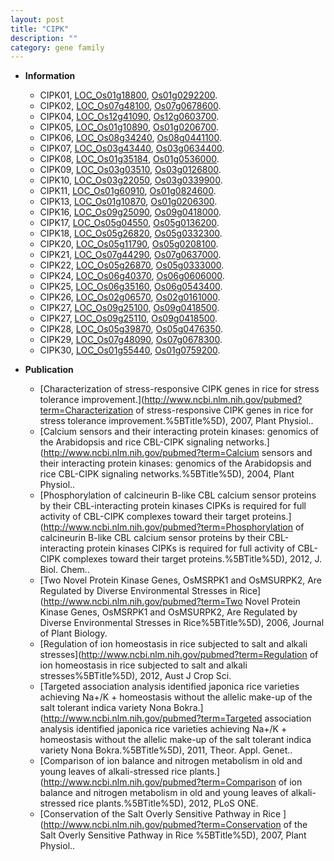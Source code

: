 ```yaml
---
layout: post
title: "CIPK"
description: ""
category: gene family
---
```


* **Information**  
    + CIPK01, [LOC_Os01g18800](http://rice.uga.edu/cgi-bin/ORF_infopage.cgi?orf=LOC_Os01g18800), [Os01g0292200](http://rapdb.dna.affrc.go.jp/viewer/gbrowse_details/irgsp1?name=Os01g0292200).
    + CIPK02, [LOC_Os07g48100](http://rice.uga.edu/cgi-bin/ORF_infopage.cgi?orf=LOC_Os07g48100), [Os07g0678600](http://rapdb.dna.affrc.go.jp/viewer/gbrowse_details/irgsp1?name=Os07g0678600).
    + CIPK04, [LOC_Os12g41090](http://rice.uga.edu/cgi-bin/ORF_infopage.cgi?orf=LOC_Os12g41090), [Os12g0603700](http://rapdb.dna.affrc.go.jp/viewer/gbrowse_details/irgsp1?name=Os12g0603700).
    + CIPK05, [LOC_Os01g10890](http://rice.uga.edu/cgi-bin/ORF_infopage.cgi?orf=LOC_Os01g10890), [Os01g0206700](http://rapdb.dna.affrc.go.jp/viewer/gbrowse_details/irgsp1?name=Os01g0206700).
    + CIPK06, [LOC_Os08g34240](http://rice.uga.edu/cgi-bin/ORF_infopage.cgi?orf=LOC_Os08g34240), [Os08g0441100](http://rapdb.dna.affrc.go.jp/viewer/gbrowse_details/irgsp1?name=Os08g0441100).
    + CIPK07, [LOC_Os03g43440](http://rice.uga.edu/cgi-bin/ORF_infopage.cgi?orf=LOC_Os03g43440), [Os03g0634400](http://rapdb.dna.affrc.go.jp/viewer/gbrowse_details/irgsp1?name=Os03g0634400).
    + CIPK08, [LOC_Os01g35184](http://rice.uga.edu/cgi-bin/ORF_infopage.cgi?orf=LOC_Os01g35184), [Os01g0536000](http://rapdb.dna.affrc.go.jp/viewer/gbrowse_details/irgsp1?name=Os01g0536000).
    + CIPK09, [LOC_Os03g03510](http://rice.uga.edu/cgi-bin/ORF_infopage.cgi?orf=LOC_Os03g03510), [Os03g0126800](http://rapdb.dna.affrc.go.jp/viewer/gbrowse_details/irgsp1?name=Os03g0126800).
    + CIPK10, [LOC_Os03g22050](http://rice.uga.edu/cgi-bin/ORF_infopage.cgi?orf=LOC_Os03g22050), [Os03g0339900](http://rapdb.dna.affrc.go.jp/viewer/gbrowse_details/irgsp1?name=Os03g0339900).
    + CIPK11, [LOC_Os01g60910](http://rice.uga.edu/cgi-bin/ORF_infopage.cgi?orf=LOC_Os01g60910), [Os01g0824600](http://rapdb.dna.affrc.go.jp/viewer/gbrowse_details/irgsp1?name=Os01g0824600).
    + CIPK13, [LOC_Os01g10870](http://rice.uga.edu/cgi-bin/ORF_infopage.cgi?orf=LOC_Os01g10870), [Os01g0206300](http://rapdb.dna.affrc.go.jp/viewer/gbrowse_details/irgsp1?name=Os01g0206300).
    + CIPK16, [LOC_Os09g25090](http://rice.uga.edu/cgi-bin/ORF_infopage.cgi?orf=LOC_Os09g25090), [Os09g0418000](http://rapdb.dna.affrc.go.jp/viewer/gbrowse_details/irgsp1?name=Os09g0418000).
    + CIPK17, [LOC_Os05g04550](http://rice.uga.edu/cgi-bin/ORF_infopage.cgi?orf=LOC_Os05g04550), [Os05g0136200](http://rapdb.dna.affrc.go.jp/viewer/gbrowse_details/irgsp1?name=Os05g0136200).
    + CIPK18, [LOC_Os05g26820](http://rice.uga.edu/cgi-bin/ORF_infopage.cgi?orf=LOC_Os05g26820), [Os05g0332300](http://rapdb.dna.affrc.go.jp/viewer/gbrowse_details/irgsp1?name=Os05g0332300).
    + CIPK20, [LOC_Os05g11790](http://rice.uga.edu/cgi-bin/ORF_infopage.cgi?orf=LOC_Os05g11790), [Os05g0208100](http://rapdb.dna.affrc.go.jp/viewer/gbrowse_details/irgsp1?name=Os05g0208100).
    + CIPK21, [LOC_Os07g44290](http://rice.uga.edu/cgi-bin/ORF_infopage.cgi?orf=LOC_Os07g44290), [Os07g0637000](http://rapdb.dna.affrc.go.jp/viewer/gbrowse_details/irgsp1?name=Os07g0637000).
    + CIPK22, [LOC_Os05g26870](http://rice.uga.edu/cgi-bin/ORF_infopage.cgi?orf=LOC_Os05g26870), [Os05g0333000](http://rapdb.dna.affrc.go.jp/viewer/gbrowse_details/irgsp1?name=Os05g0333000).
    + CIPK24, [LOC_Os06g40370](http://rice.uga.edu/cgi-bin/ORF_infopage.cgi?orf=LOC_Os06g40370), [Os06g0606000](http://rapdb.dna.affrc.go.jp/viewer/gbrowse_details/irgsp1?name=Os06g0606000).
    + CIPK25, [LOC_Os06g35160](http://rice.uga.edu/cgi-bin/ORF_infopage.cgi?orf=LOC_Os06g35160), [Os06g0543400](http://rapdb.dna.affrc.go.jp/viewer/gbrowse_details/irgsp1?name=Os06g0543400).
    + CIPK26, [LOC_Os02g06570](http://rice.uga.edu/cgi-bin/ORF_infopage.cgi?orf=LOC_Os02g06570), [Os02g0161000](http://rapdb.dna.affrc.go.jp/viewer/gbrowse_details/irgsp1?name=Os02g0161000).
    + CIPK27, [LOC_Os09g25100](http://rice.uga.edu/cgi-bin/ORF_infopage.cgi?orf=LOC_Os09g25100), [Os09g0418500](http://rapdb.dna.affrc.go.jp/viewer/gbrowse_details/irgsp1?name=Os09g0418500).
    + CIPK27, [LOC_Os09g25110](http://rice.uga.edu/cgi-bin/ORF_infopage.cgi?orf=LOC_Os09g25110), [Os09g0418500](http://rapdb.dna.affrc.go.jp/viewer/gbrowse_details/irgsp1?name=Os09g0418500).
    + CIPK28, [LOC_Os05g39870](http://rice.uga.edu/cgi-bin/ORF_infopage.cgi?orf=LOC_Os05g39870), [Os05g0476350](http://rapdb.dna.affrc.go.jp/viewer/gbrowse_details/irgsp1?name=Os05g0476350).
    + CIPK29, [LOC_Os07g48090](http://rice.uga.edu/cgi-bin/ORF_infopage.cgi?orf=LOC_Os07g48090), [Os07g0678300](http://rapdb.dna.affrc.go.jp/viewer/gbrowse_details/irgsp1?name=Os07g0678300).
    + CIPK30, [LOC_Os01g55440](http://rice.uga.edu/cgi-bin/ORF_infopage.cgi?orf=LOC_Os01g55440), [Os01g0759200](http://rapdb.dna.affrc.go.jp/viewer/gbrowse_details/irgsp1?name=Os01g0759200).

* **Publication**  
    + [Characterization of stress-responsive CIPK genes in rice for stress tolerance improvement.](http://www.ncbi.nlm.nih.gov/pubmed?term=Characterization of stress-responsive CIPK genes in rice for stress tolerance improvement.%5BTitle%5D), 2007, Plant Physiol..
    + [Calcium sensors and their interacting protein kinases: genomics of the Arabidopsis and rice CBL-CIPK signaling networks.](http://www.ncbi.nlm.nih.gov/pubmed?term=Calcium sensors and their interacting protein kinases: genomics of the Arabidopsis and rice CBL-CIPK signaling networks.%5BTitle%5D), 2004, Plant Physiol..
    + [Phosphorylation of calcineurin B-like CBL calcium sensor proteins by their CBL-interacting protein kinases CIPKs is required for full activity of CBL-CIPK complexes toward their target proteins.](http://www.ncbi.nlm.nih.gov/pubmed?term=Phosphorylation of calcineurin B-like CBL calcium sensor proteins by their CBL-interacting protein kinases CIPKs is required for full activity of CBL-CIPK complexes toward their target proteins.%5BTitle%5D), 2012, J. Biol. Chem..
    + [Two Novel Protein Kinase Genes, OsMSRPK1 and OsMSURPK2, Are Regulated by Diverse Environmental Stresses in Rice](http://www.ncbi.nlm.nih.gov/pubmed?term=Two Novel Protein Kinase Genes, OsMSRPK1 and OsMSURPK2, Are Regulated by Diverse Environmental Stresses in Rice%5BTitle%5D), 2006, Journal of Plant Biology.
    + [Regulation of ion homeostasis in rice subjected to salt and alkali stresses](http://www.ncbi.nlm.nih.gov/pubmed?term=Regulation of ion homeostasis in rice subjected to salt and alkali stresses%5BTitle%5D), 2012, Aust J Crop Sci.
    + [Targeted association analysis identified japonica rice varieties achieving Na+/K + homeostasis without the allelic make-up of the salt tolerant indica variety Nona Bokra.](http://www.ncbi.nlm.nih.gov/pubmed?term=Targeted association analysis identified japonica rice varieties achieving Na+/K + homeostasis without the allelic make-up of the salt tolerant indica variety Nona Bokra.%5BTitle%5D), 2011, Theor. Appl. Genet..
    + [Comparison of ion balance and nitrogen metabolism in old and young leaves of alkali-stressed rice plants.](http://www.ncbi.nlm.nih.gov/pubmed?term=Comparison of ion balance and nitrogen metabolism in old and young leaves of alkali-stressed rice plants.%5BTitle%5D), 2012, PLoS ONE.
    + [Conservation of the Salt Overly Sensitive Pathway in Rice ](http://www.ncbi.nlm.nih.gov/pubmed?term=Conservation of the Salt Overly Sensitive Pathway in Rice %5BTitle%5D), 2007, Plant Physiol..


